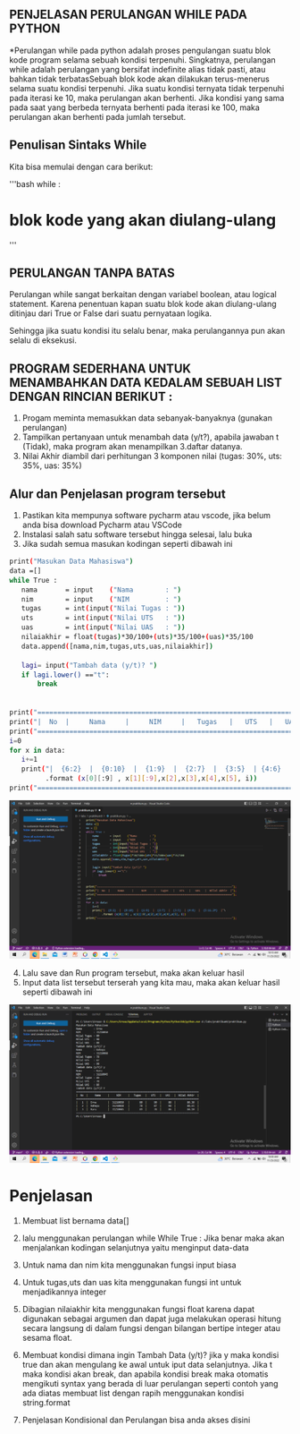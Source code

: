 ## PENJELASAN PERULANGAN WHILE PADA PYTHON
*Perulangan while pada python adalah proses pengulangan suatu blok kode program selama sebuah kondisi terpenuhi. Singkatnya, perulangan while adalah perulangan yang bersifat indefinite alias tidak pasti, atau bahkan tidak terbatasSebuah blok kode akan dilakukan terus-menerus selama suatu kondisi terpenuhi. Jika suatu kondisi ternyata tidak terpenuhi pada iterasi ke 10, maka perulangan akan berhenti. Jika kondisi yang sama pada saat yang berbeda ternyata berhenti pada iterasi ke 100, maka perulangan akan berhenti pada jumlah tersebut.

## Penulisan Sintaks While
Kita bisa memulai dengan cara berikut:

'''bash
 while <kondisi>:
  # blok kode yang akan diulang-ulang
'''
  ## PERULANGAN TANPA BATAS
  Perulangan while sangat berkaitan dengan variabel boolean, atau logical statement. Karena penentuan kapan suatu blok kode akan diulang-ulang ditinjau dari True or False dari suatu pernyataan logika.

  Sehingga jika suatu kondisi itu selalu benar, maka perulangannya pun akan selalu di eksekusi.

## PROGRAM SEDERHANA UNTUK MENAMBAHKAN DATA KEDALAM SEBUAH LIST DENGAN RINCIAN BERIKUT :
1. Progam meminta memasukkan data sebanyak-banyaknya (gunakan perulangan)
2. Tampilkan pertanyaan untuk menambah data (y/t?), apabila jawaban t (Tidak), maka program akan menampilkan 3.daftar datanya.
3. Nilai Akhir diambil dari perhitungan 3 komponen nilai (tugas: 30%, uts: 35%, uas: 35%)

## Alur dan Penjelasan program tersebut
1. Pastikan kita mempunya software pycharm atau vscode, jika belum anda bisa download Pycharm atau VSCode
2. Instalasi salah satu software tersebut hingga selesai, lalu buka
3. Jika sudah semua masukan kodingan seperti dibawah ini

```bash 
print("Masukan Data Mahasiswa")
data =[]
while True :
   nama       = input    ("Nama        : ")
   nim        = input    ("NIM         : ")
   tugas      = int(input("Nilai Tugas : "))
   uts        = int(input("Nilai UTS   : "))
   uas        = int(input("Nilai UAS   : "))
   nilaiakhir = float(tugas)*30/100+(uts)*35/100+(uas)*35/100
   data.append([nama,nim,tugas,uts,uas,nilaiakhir])

   lagi= input("Tambah data (y/t)? ")
   if lagi.lower() =="t":
       break


print("=====================================================================================")
print("|  No  |     Nama     |     NIM     |   Tugas   |   UTS   |   UAS   |  Nilai Akhir  |")
print("=====================================================================================")
i=0
for x in data:
   i+=1
   print("|  {6:2}  |  {0:10}  |  {1:9}  |  {2:7}  |  {3:5}  | {4:6}  |  {5:11.2f}  |"\
         .format (x[0][:9] , x[1][:9],x[2],x[3],x[4],x[5], i))
print("=====================================================================================")
```

![gambar1](Screenshot/gambar1%20(2).png)

4. Lalu save dan Run program tersebut, maka akan keluar hasil
5. Input data list tersebut terserah yang kita mau, maka akan keluar hasil seperti dibawah ini

![gambar2](Screenshot/gambar1%20(1).png)

# Penjelasan
1. Membuat list bernama data[]

2. lalu menggunakan perulangan while While True : Jika benar maka akan menjalankan kodingan selanjutnya yaitu menginput data-data

3. Untuk nama dan nim kita menggunakan fungsi input biasa

4. Untuk tugas,uts dan uas kita menggunakan fungsi int untuk menjadikannya integer

5. Dibagian nilaiakhir kita menggunakan fungsi float karena dapat digunakan sebagai argumen dan dapat juga melakukan operasi hitung secara langsung di dalam fungsi dengan bilangan bertipe integer atau sesama float.

6. Membuat kondisi dimana ingin Tambah Data (y/t)? jika y maka kondisi true dan akan mengulang ke awal untuk iput data selanjutnya. Jika t maka kondisi akan break, dan apabila kondisi break maka otomatis mengikuti syntax yang berada di luar perulangan seperti contoh yang ada diatas membuat list dengan rapih menggunakan kondisi string.format

7. Penjelasan Kondisional dan Perulangan bisa anda akses disini